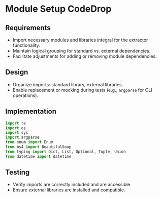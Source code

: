 # Module Setup CodeDrop

## Requirements
- Import necessary modules and libraries integral for the extractor functionality.
- Maintain logical grouping for standard vs. external dependencies.
- Facilitate adjustments for adding or removing module dependencies.

## Design
- Organize imports: standard library, external libraries.
- Enable replacement or mocking during tests (e.g., `argparse` for CLI operations).

## Implementation
```python
import re
import os
import sys
import argparse
from enum import Enum
from bs4 import BeautifulSoup
from typing import Dict, List, Optional, Tuple, Union
from datetime import datetime
```

## Testing
- Verify imports are correctly included and are accessible.
- Ensure external libraries are installed and compatible.
